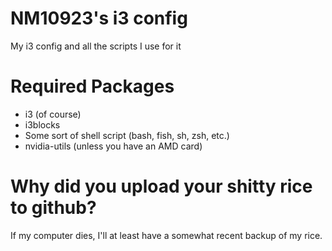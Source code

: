 # NM10923's i3 config
My i3 config and all the scripts I use for it

# Required Packages
- i3 (of course)
- i3blocks 
- Some sort of shell script (bash, fish, sh, zsh, etc.)
- nvidia-utils (unless you have an AMD card)

# Why did you upload your shitty rice to github?
If my computer dies, I'll at least have a somewhat recent backup of my rice.
